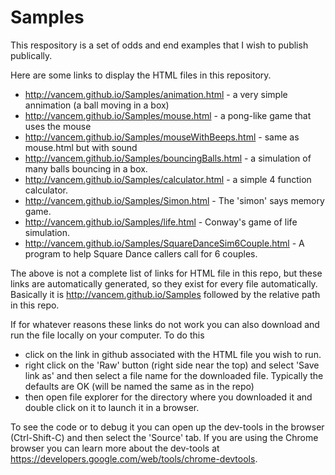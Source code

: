 # Samples

This respository is a set of odds and end examples that I wish to publish publically.

Here are some links to display the HTML files in this repository.  

  * http://vancem.github.io/Samples/animation.html - a very simple annimation (a ball moving in a box)
  * http://vancem.github.io/Samples/mouse.html - a pong-like game that uses the mouse
  * http://vancem.github.io/Samples/mouseWithBeeps.html - same as mouse.html but with sound
  * http://vancem.github.io/Samples/bouncingBalls.html - a simulation of many balls bouncing in a box.  
  * http://vancem.github.io/Samples/calculator.html - a simple 4 function calculator.  
  * http://vancem.github.io/Samples/Simon.html - The 'simon' says memory game. 
  * http://vancem.github.io/Samples/life.html - Conway's game of life simulation. 
  * http://vancem.github.io/Samples/SquareDanceSim6Couple.html - A program to help Square Dance callers call for 6 couples.   

The above is not a complete list of links for HTML file in this repo, but these links are automatically generated, so they exist 
for every file automatically.   Basically it is http://vancem.github.io/Samples followed by the relative path in this repo.   

If for whatever reasons these links do not work you can also download and run the file locally on your computer.   To do this
   * click on the link in github associated with the HTML file you wish to run.
   * right click on the 'Raw' button (right side near the top) and select 'Save link as' and then select 
     a file name for the downloaded file.  Typically the defaults are OK (will be named the same as in the repo)
   * then open file explorer for the directory where you downloaded it and double click on it to launch it in a browser.  

To see the code or to debug it you can open up the dev-tools in the browser (Ctrl-Shift-C) and then select the 'Source' tab.  If
you are using the Chrome browser you can learn more about the dev-tools at https://developers.google.com/web/tools/chrome-devtools.  

